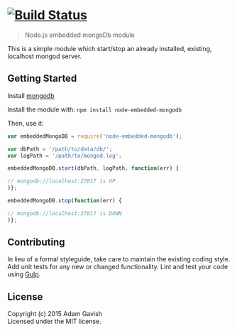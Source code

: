 #  [![Build Status](https://secure.travis-ci.org/agavish/node-embedded-mongodb.png?branch=master)](http://travis-ci.org/agavish/node-embedded-mongodb)

> Node.js embedded mongoDb module

This is a simple module which start/stop an already installed, existing, localhost mongod server.


## Getting Started

Install [mongodb](https://www.mongodb.org/downloads)
 
Install the module with: `npm install node-embedded-mongodb`

Then, use it:

```js
var embeddedMongoDB = require('node-embedded-mongodb');

var dbPath = '/path/to/data/db/';
var logPath = '/path/to/mongod.log';

embeddedMongoDB.start(dbPath, logPath, function(err) {

// mongodb://localhost:27017 is UP
)};

embeddedMongoDB.stop(function(err) {

// mongodb://localhost:27017 is DOWN
)};
```


## Contributing

In lieu of a formal styleguide, take care to maintain the existing coding style. Add unit tests for any new or changed functionality. Lint and test your code using [Gulp](http://gulpjs.com).


## License

Copyright (c) 2015 Adam Gavish  
Licensed under the MIT license.
